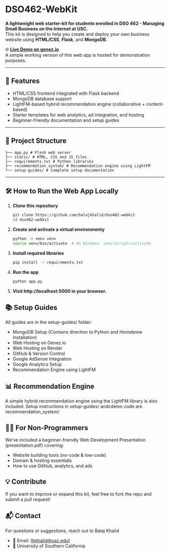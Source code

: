 # DSO462-WebKit

**A lightweight web starter-kit for students enrolled in DSO 462 - Managing Small Business on the Internet at USC.**  
This kit is designed to help you create and deploy your own business website using **HTML/CSS**, **Flask**, and **MongoDB**.

🌐 **[Live Demo on genez.io](https://genez.io)**  
A simple working version of this web app is hosted for demonstration purposes.

---

## 🚀 Features

- HTML/CSS frontend integrated with Flask backend
- MongoDB database support
- LightFM-based hybrid recommendation engine (collaborative + content-based)
- Starter templates for web analytics, ad integration, and hosting
- Beginner-friendly documentation and setup guides

---

## 📁 Project Structure

```
├── app.py # Flask web server
├── static/ # HTML, CSS and JS files
├── requirements.txt # Python libraries
├── recommendation_system/ # Recommendation engine using LightFM
└── setup-guides/ # Complete setup documentation
```

---

## 🛠️ How to Run the Web App Locally

1. **Clone this repository**
   ```bash
   git clone https://github.com/balajkhalid/dso462-webkit
   cd dso462-webkit
   ```
2. **Create and activate a virtual environmenty**
   ```bash
   python -m venv venv
   source venv/bin/activate  # On Windows: venv\Scripts\activate
   ```
3. **Install required libraries**
   ```bash
   pip install -r requirements.txt
   ```
4. **Run the app**
   ```bash
   python app.py
   ```
5. **Visit http://localhost:5000 in your browser.**

## 📚 Setup Guides

All guides are in the setup-guides/ folder:

- MongoDB Setup (Contains direction to Python and Homebrew Installation)
- Web Hosting on Genez.io
- Web Hosting on Render
- GitHub & Version Control
- Google AdSense Integration
- Google Analytics Setup
- Recommendation Engine using LightFM

## 📊 Recommendation Engine

A simple hybrid recommendation engine using the LightFM library is also included.
Setup instructions in setup-guides/ andcdemo code are recommendation_system/

## 🧑‍🏫 For Non-Programmers

We’ve included a beginner-friendly Web Development Presentation (presentation.pdf) covering:

- Website building tools (no-code & low-code)
- Domain & hosting essentials
- How to use GitHub, analytics, and ads

## 💡 Contribute

If you want to improve or expand this kit, feel free to fork the repo and submit a pull request!

## 📬 Contact

For questions or suggestions, reach out to Balaj Khalid

- 📧 Email: [bkhalid@usc.edu]
- 📍 University of Southern California
